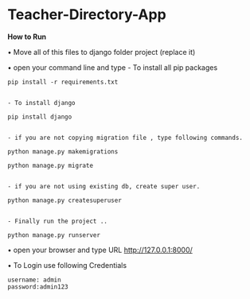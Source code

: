 # Teacher-Directory-App

**How to Run**

•	Move all of this files to django folder project (replace it)

•	open your command line and type
	- To install all pip packages
	
	pip install -r requirements.txt

	
	- To install django 

	pip install django
	
	
	- if you are not copying migration file , type following commands.
	
	python manage.py makemigrations
	
	python manage.py migrate
	
	
	- if you are not using existing db, create super user. 
	
	python manage.py createsuperuser
	
	
	- Finally run the project ..
	
	python manage.py runserver

•	open your browser and type URL http://127.0.0.1:8000/

•	To Login use following Credentials 

	username: admin
	password:admin123


